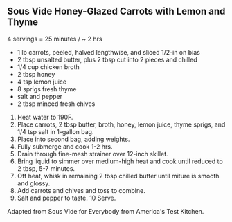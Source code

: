 ## Sous Vide Honey-Glazed Carrots with Lemon and Thyme

4 servings = 25 minutes / ~ 2 hrs

* 1 lb carrots, peeled, halved lengthwise, and sliced 1/2-in on bias
* 2 tbsp unsalted butter, plus 2 tbsp cut into 2 pieces and chilled
* 1/4 cup chicken broth
* 2 tbsp honey
* 4 tsp lemon juice
* 8 sprigs fresh thyme
* salt and pepper
* 2 tbsp minced fresh chives

1. Heat water to 190F.
2. Place carrots, 2 tbsp butter, broth, honey, lemon juice, thyme sprigs, and 1/4 tsp salt in 1-gallon bag.
3. Place into second bag, adding weights.
4. Fully submerge and cook 1-2 hrs.
5. Drain through fine-mesh strainer over 12-inch skillet.
6. Bring liquid to simmer over medium-high heat and cook until reduced to 2 tbsp, 5-7 minutes.
7. Off heat, whisk in remaining 2 tbsp chilled butter until miture is smooth and glossy.
8. Add carrots and chives and toss to combine.
9. Salt and pepper to taste.
10 Serve.

Adapted from Sous Vide for Everybody from America's Test Kitchen.
